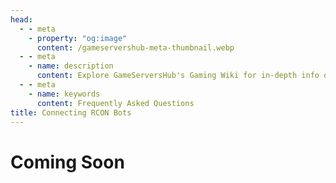 ```yaml
---
head:
  - - meta
    - property: "og:image"
      content: /gameservershub-meta-thumbnail.webp
  - - meta
    - name: description
      content: Explore GameServersHub's Gaming Wiki for in-depth info on Path of Titans. Find details on gameplay, features, and updates for the ultimate dino MMO adventure!
  - - meta
    - name: keywords
      content: Frequently Asked Questions
title: Connecting RCON Bots
---
```


# Coming Soon